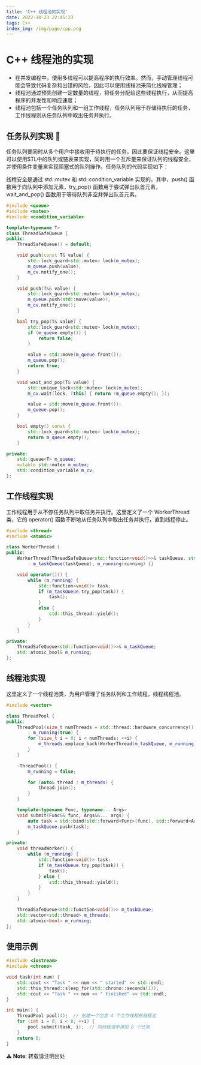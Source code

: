 ```yaml
---
title: 'C++ 线程池的实现'
date: 2022-10-23 22:45:23
tags: C++
index_img: /img/page/cpp.png
---
```



# C++ 线程池的实现

+ 在并发编程中，使用多线程可以提高程序的执行效率。然而，手动管理线程可能会导致代码复杂和出错的风险，因此可以使用线程池来简化线程管理；
+ 线程池通过预先创建一定数量的线程，将任务分配给这些线程执行，从而提高程序的并发性和响应速度；
+ 线程池包括一个任务队列和一组工作线程，任务队列用于存储待执行的任务，工作线程则从任务队列中取出任务并执行。

## 任务队列实现 🔎
 任务队列要同时从多个用户中接收用于待执行的任务，因此要保证线程安全。这里可以使用STL中的队列或链表来实现，同时用一个互斥量来保证队列的线程安全，并使用条件变量来实现阻塞式的队列操作。任务队列的代码实现如下：

 线程安全是通过 std::mutex 和 std::condition_variable 实现的。其中，push() 函数用于向队列中添加元素，try_pop() 函数用于尝试弹出队首元素，wait_and_pop() 函数用于等待队列非空并弹出队首元素。

```cpp
#include <queue>
#include <mutex>
#include <condition_variable>

template<typename T>
class ThreadSafeQueue {
public:
    ThreadSafeQueue() = default;

    void push(const T& value) {
        std::lock_guard<std::mutex> lock(m_mutex);
        m_queue.push(value);
        m_cv.notify_one();
    }

    void push(T&& value) {
        std::lock_guard<std::mutex> lock(m_mutex);
        m_queue.push(std::move(value));
        m_cv.notify_one();
    }

    bool try_pop(T& value) {
        std::lock_guard<std::mutex> lock(m_mutex);
        if (m_queue.empty()) {
            return false;
        }

        value = std::move(m_queue.front());
        m_queue.pop();
        return true;
    }

    void wait_and_pop(T& value) {
        std::unique_lock<std::mutex> lock(m_mutex);
        m_cv.wait(lock, [this] { return !m_queue.empty(); });

        value = std::move(m_queue.front());
        m_queue.pop();
    }

    bool empty() const {
        std::lock_guard<std::mutex> lock(m_mutex);
        return m_queue.empty();
    }

private:
    std::queue<T> m_queue;
    mutable std::mutex m_mutex;
    std::condition_variable m_cv;
};

```



## 工作线程实现

工作线程用于从不停任务队列中取任务并执行。这里定义了一个 WorkerThread 类，它的 operator() 函数不断地从任务队列中取出任务并执行，直到线程停止。


```cpp
#include <thread>
#include <atomic>

class WorkerThread {
public:
    WorkerThread(ThreadSafeQueue<std::function<void()>>& taskQueue, std::atomic_bool& running)
        : m_taskQueue(taskQueue), m_running(running) {}

    void operator()() {
        while (m_running) {
            std::function<void()> task;
            if (m_taskQueue.try_pop(task)) {
                task();
            }
            else {
                std::this_thread::yield();
            }
        }
    }

private:
    ThreadSafeQueue<std::function<void()>>& m_taskQueue;
    std::atomic_bool& m_running;
};

```


## 线程池实现

这里定义了一个线程池类，为用户管理了任务队列和工作线程，线程线程池。


```cpp
#include <vector>

class ThreadPool {
public:
    ThreadPool(size_t numThreads = std::thread::hardware_concurrency())
        : m_running(true) {
        for (size_t i = 0; i < numThreads; ++i) {
            m_threads.emplace_back(WorkerThread(m_taskQueue, m_running));
        }
    }

    ~ThreadPool() {
        m_running = false;

        for (auto& thread : m_threads) {
            thread.join();
        }
    }

    template<typename Func, typename... Args>
    void submit(Func&& func, Args&&... args) {
        auto task = std::bind(std::forward<Func>(func), std::forward<Args>(args)...);
        m_taskQueue.push(task);
    }

private:
    void threadWorker() {
        while (m_running) {
            std::function<void()> task;
            if (m_taskQueue.try_pop(task)) {
                task();
            } else {
                std::this_thread::yield();
            }
        }
    }

    ThreadSafeQueue<std::function<void()>> m_taskQueue;
    std::vector<std::thread> m_threads;
    std::atomic<bool> m_running;
};

```

## 使用示例



```cpp
#include <iostream>
#include <chrono>

void task(int num) {
    std::cout << "Task " << num << " started" << std::endl;
    std::this_thread::sleep_for(std::chrono::seconds(1));
    std::cout << "Task " << num << " finished" << std::endl;
}

int main() {
    ThreadPool pool(4);  // 创建一个包含 4 个工作线程的线程池
    for (int i = 0; i < 8; ++i) {
        pool.submit(task, i);  // 向线程池中添加 8 个任务
    }
    return 0;
}

```

⚠ **Note**: 转载请注明出处